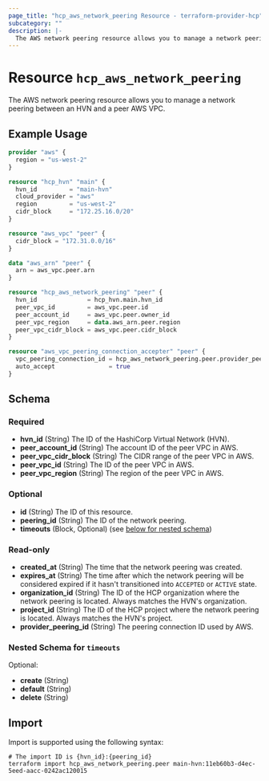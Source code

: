 ```yaml
---
page_title: "hcp_aws_network_peering Resource - terraform-provider-hcp"
subcategory: ""
description: |-
  The AWS network peering resource allows you to manage a network peering between an HVN and a peer AWS VPC.
---
```


# Resource `hcp_aws_network_peering`

The AWS network peering resource allows you to manage a network peering between an HVN and a peer AWS VPC.

## Example Usage

```terraform
provider "aws" {
  region = "us-west-2"
}

resource "hcp_hvn" "main" {
  hvn_id         = "main-hvn"
  cloud_provider = "aws"
  region         = "us-west-2"
  cidr_block     = "172.25.16.0/20"
}

resource "aws_vpc" "peer" {
  cidr_block = "172.31.0.0/16"
}

data "aws_arn" "peer" {
  arn = aws_vpc.peer.arn
}

resource "hcp_aws_network_peering" "peer" {
  hvn_id              = hcp_hvn.main.hvn_id
  peer_vpc_id         = aws_vpc.peer.id
  peer_account_id     = aws_vpc.peer.owner_id
  peer_vpc_region     = data.aws_arn.peer.region
  peer_vpc_cidr_block = aws_vpc.peer.cidr_block
}

resource "aws_vpc_peering_connection_accepter" "peer" {
  vpc_peering_connection_id = hcp_aws_network_peering.peer.provider_peering_id
  auto_accept               = true
}
```

## Schema

### Required

- **hvn_id** (String) The ID of the HashiCorp Virtual Network (HVN).
- **peer_account_id** (String) The account ID of the peer VPC in AWS.
- **peer_vpc_cidr_block** (String) The CIDR range of the peer VPC in AWS.
- **peer_vpc_id** (String) The ID of the peer VPC in AWS.
- **peer_vpc_region** (String) The region of the peer VPC in AWS.

### Optional

- **id** (String) The ID of this resource.
- **peering_id** (String) The ID of the network peering.
- **timeouts** (Block, Optional) (see [below for nested schema](#nestedblock--timeouts))

### Read-only

- **created_at** (String) The time that the network peering was created.
- **expires_at** (String) The time after which the network peering will be considered expired if it hasn't transitioned into `ACCEPTED` or `ACTIVE` state.
- **organization_id** (String) The ID of the HCP organization where the network peering is located. Always matches the HVN's organization.
- **project_id** (String) The ID of the HCP project where the network peering is located. Always matches the HVN's project.
- **provider_peering_id** (String) The peering connection ID used by AWS.

<a id="nestedblock--timeouts"></a>
### Nested Schema for `timeouts`

Optional:

- **create** (String)
- **default** (String)
- **delete** (String)

## Import

Import is supported using the following syntax:

```shell
# The import ID is {hvn_id}:{peering_id}
terraform import hcp_aws_network_peering.peer main-hvn:11eb60b3-d4ec-5eed-aacc-0242ac120015
```

